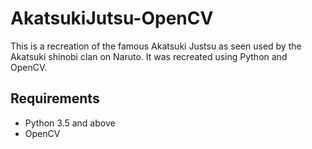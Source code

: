# AkatsukiJutsu-OpenCV

This is a recreation of the famous Akatsuki Justsu as seen used by the Akatsuki shinobi clan on Naruto. It was recreated using Python and OpenCV.

## Requirements
- Python 3.5 and above
- OpenCV
